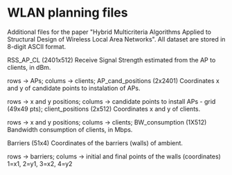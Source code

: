 # WLAN planning files
Additional files for the paper "Hybrid Multicriteria Algorithms Applied to Structural Design of Wireless Local Area Networks". All dataset are stored in 8-digit ASCII format.

RSS_AP_CL (2401x512) Receive Signal Strength estimated from the AP to clients, in dBm.

rows -> APs;
colums -> clients;
AP_cand_positions (2x2401) Coordinates x and y of candidate points to instalation of APs.

rows -> x and y positions;
colums -> candidate points to install APs - grid (49x49 pts);
client_positions (2x512) Coordinates x and y of clients.

rows -> x and y positions;
colums -> clients;
BW_consumption (1X512) Bandwidth consumption of clients, in Mbps.

Barriers (51x4) Coordinates of the barriers (walls) of ambient.

rows -> barriers;
colums -> initial and final points of the walls (coordinates) 1=x1, 2=y1, 3=x2, 4=y2
